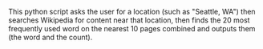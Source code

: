 This python script asks the user for a location (such as "Seattle, WA") then searches Wikipedia for content near that location, then finds the 20 most frequently used word on the nearest 10 pages combined and outputs them (the word and the count).
